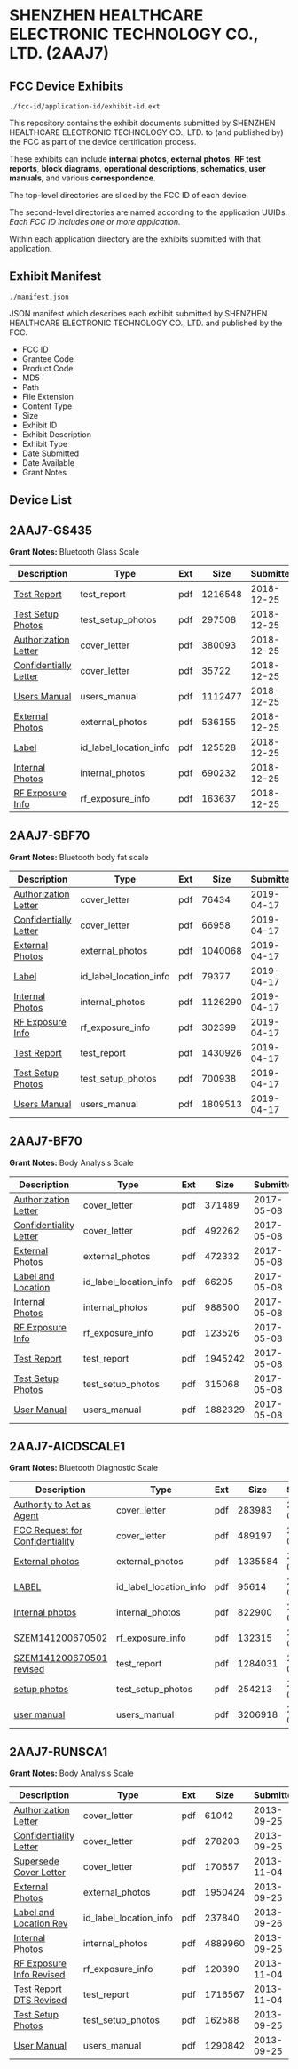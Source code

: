 # SHENZHEN HEALTHCARE ELECTRONIC TECHNOLOGY CO., LTD. (2AAJ7)
## FCC Device Exhibits

```
./fcc-id/application-id/exhibit-id.ext
```

This repository contains the exhibit documents submitted by SHENZHEN HEALTHCARE ELECTRONIC TECHNOLOGY CO., LTD. to (and published by) the FCC as part of the device certification process.

These exhibits can include **internal photos**, **external photos**, **RF test reports**, **block diagrams**, **operational descriptions**, **schematics**, **user manuals**, and various **correspondence**.

The top-level directories are sliced by the FCC ID of each device.

The second-level directories are named according to the application UUIDs. *Each FCC ID includes one or more application.*

Within each application directory are the exhibits submitted with that application. 

## Exhibit Manifest

```
./manifest.json
```

JSON manifest which describes each exhibit submitted by SHENZHEN HEALTHCARE ELECTRONIC TECHNOLOGY CO., LTD. and published by the FCC.

- FCC ID
- Grantee Code
- Product Code
- MD5
- Path
- File Extension
- Content Type
- Size
- Exhibit ID
- Exhibit Description
- Exhibit Type
- Date Submitted
- Date Available
- Grant Notes

## Device List
## 2AAJ7-GS435
**Grant Notes:** Bluetooth Glass Scale

| Description | Type | Ext | Size | Submitted | Available |
| ----------- | ---- | --- | ---- | --------- | --------- |
| [Test Report](2AAJ7-GS435/28ba0ff7c7b15502d0cbfa808c657494/4116186.pdf) | test_report | pdf | 1216548 | 2018-12-25 | 2018-12-25 |
| [Test Setup Photos](2AAJ7-GS435/28ba0ff7c7b15502d0cbfa808c657494/4116185.pdf) | test_setup_photos | pdf | 297508 | 2018-12-25 | 2018-12-25 |
| [Authorization Letter](2AAJ7-GS435/28ba0ff7c7b15502d0cbfa808c657494/4116176.pdf) | cover_letter | pdf | 380093 | 2018-12-25 | 2018-12-25 |
| [Confidentially Letter](2AAJ7-GS435/28ba0ff7c7b15502d0cbfa808c657494/4116177.pdf) | cover_letter | pdf | 35722 | 2018-12-25 | 2018-12-25 |
| [Users Manual](2AAJ7-GS435/28ba0ff7c7b15502d0cbfa808c657494/4116179.pdf) | users_manual | pdf | 1112477 | 2018-12-25 | 2018-12-25 |
| [External Photos](2AAJ7-GS435/28ba0ff7c7b15502d0cbfa808c657494/4116183.pdf) | external_photos | pdf | 536155 | 2018-12-25 | 2018-12-25 |
| [Label](2AAJ7-GS435/28ba0ff7c7b15502d0cbfa808c657494/4116178.pdf) | id_label_location_info | pdf | 125528 | 2018-12-25 | 2018-12-25 |
| [Internal Photos](2AAJ7-GS435/28ba0ff7c7b15502d0cbfa808c657494/4116184.pdf) | internal_photos | pdf | 690232 | 2018-12-25 | 2018-12-25 |
| [RF Exposure Info](2AAJ7-GS435/28ba0ff7c7b15502d0cbfa808c657494/4116187.pdf) | rf_exposure_info | pdf | 163637 | 2018-12-25 | 2018-12-25 |
## 2AAJ7-SBF70
**Grant Notes:** Bluetooth body fat scale

| Description | Type | Ext | Size | Submitted | Available |
| ----------- | ---- | --- | ---- | --------- | --------- |
| [Authorization Letter](2AAJ7-SBF70/6c6fbfbe15a8d0b44c1870e9417495da/4242607.pdf) | cover_letter | pdf | 76434 | 2019-04-17 | 2019-04-17 |
| [Confidentially Letter](2AAJ7-SBF70/6c6fbfbe15a8d0b44c1870e9417495da/4242608.pdf) | cover_letter | pdf | 66958 | 2019-04-17 | 2019-04-17 |
| [External Photos](2AAJ7-SBF70/6c6fbfbe15a8d0b44c1870e9417495da/4242614.pdf) | external_photos | pdf | 1040068 | 2019-04-17 | 2019-04-17 |
| [Label](2AAJ7-SBF70/6c6fbfbe15a8d0b44c1870e9417495da/4242609.pdf) | id_label_location_info | pdf | 79377 | 2019-04-17 | 2019-04-17 |
| [Internal Photos](2AAJ7-SBF70/6c6fbfbe15a8d0b44c1870e9417495da/4242615.pdf) | internal_photos | pdf | 1126290 | 2019-04-17 | 2019-04-17 |
| [RF Exposure Info](2AAJ7-SBF70/6c6fbfbe15a8d0b44c1870e9417495da/4242618.pdf) | rf_exposure_info | pdf | 302399 | 2019-04-17 | 2019-04-17 |
| [Test Report](2AAJ7-SBF70/6c6fbfbe15a8d0b44c1870e9417495da/4242617.pdf) | test_report | pdf | 1430926 | 2019-04-17 | 2019-04-17 |
| [Test Setup Photos](2AAJ7-SBF70/6c6fbfbe15a8d0b44c1870e9417495da/4242616.pdf) | test_setup_photos | pdf | 700938 | 2019-04-17 | 2019-04-17 |
| [Users Manual](2AAJ7-SBF70/6c6fbfbe15a8d0b44c1870e9417495da/4242610.pdf) | users_manual | pdf | 1809513 | 2019-04-17 | 2019-04-17 |
## 2AAJ7-BF70
**Grant Notes:** Body Analysis Scale

| Description | Type | Ext | Size | Submitted | Available |
| ----------- | ---- | --- | ---- | --------- | --------- |
| [Authorization Letter](2AAJ7-BF70/48526a885f90e9aa1e7e5add0da1cdb1/3381947.pdf) | cover_letter | pdf | 371489 | 2017-05-08 | 2017-05-08 |
| [Confidentiality Letter](2AAJ7-BF70/48526a885f90e9aa1e7e5add0da1cdb1/3381950.pdf) | cover_letter | pdf | 492262 | 2017-05-08 | 2017-05-08 |
| [External Photos](2AAJ7-BF70/48526a885f90e9aa1e7e5add0da1cdb1/3381951.pdf) | external_photos | pdf | 472332 | 2017-05-08 | 2017-05-08 |
| [Label and Location](2AAJ7-BF70/48526a885f90e9aa1e7e5add0da1cdb1/3381953.pdf) | id_label_location_info | pdf | 66205 | 2017-05-08 | 2017-05-08 |
| [Internal Photos](2AAJ7-BF70/48526a885f90e9aa1e7e5add0da1cdb1/3381952.pdf) | internal_photos | pdf | 988500 | 2017-05-08 | 2017-05-08 |
| [RF Exposure Info](2AAJ7-BF70/48526a885f90e9aa1e7e5add0da1cdb1/3381958.pdf) | rf_exposure_info | pdf | 123526 | 2017-05-08 | 2017-05-08 |
| [Test Report](2AAJ7-BF70/48526a885f90e9aa1e7e5add0da1cdb1/3381957.pdf) | test_report | pdf | 1945242 | 2017-05-08 | 2017-05-08 |
| [Test Setup Photos](2AAJ7-BF70/48526a885f90e9aa1e7e5add0da1cdb1/3381956.pdf) | test_setup_photos | pdf | 315068 | 2017-05-08 | 2017-05-08 |
| [User Manual](2AAJ7-BF70/48526a885f90e9aa1e7e5add0da1cdb1/3381959.pdf) | users_manual | pdf | 1882329 | 2017-05-08 | 2017-05-08 |
## 2AAJ7-AICDSCALE1
**Grant Notes:** Bluetooth Diagnostic Scale

| Description | Type | Ext | Size | Submitted | Available |
| ----------- | ---- | --- | ---- | --------- | --------- |
| [Authority to Act as Agent](2AAJ7-AICDSCALE1/6aec3830f024fb0ef40f733839baf333/2508254.pdf) | cover_letter | pdf | 283983 | 2015-01-20 | 2015-01-21 |
| [FCC Request  for Confidentiality](2AAJ7-AICDSCALE1/6aec3830f024fb0ef40f733839baf333/2508255.pdf) | cover_letter | pdf | 489197 | 2015-01-20 | 2015-01-21 |
| [External photos](2AAJ7-AICDSCALE1/6aec3830f024fb0ef40f733839baf333/2508256.pdf) | external_photos | pdf | 1335584 | 2015-01-20 | 2015-01-21 |
| [LABEL](2AAJ7-AICDSCALE1/6aec3830f024fb0ef40f733839baf333/2508258.pdf) | id_label_location_info | pdf | 95614 | 2015-01-20 | 2015-01-21 |
| [Internal photos](2AAJ7-AICDSCALE1/6aec3830f024fb0ef40f733839baf333/2508257.pdf) | internal_photos | pdf | 822900 | 2015-01-20 | 2015-01-21 |
| [SZEM141200670502](2AAJ7-AICDSCALE1/6aec3830f024fb0ef40f733839baf333/2508262.pdf) | rf_exposure_info | pdf | 132315 | 2015-01-20 | 2015-01-21 |
| [SZEM141200670501 revised](2AAJ7-AICDSCALE1/6aec3830f024fb0ef40f733839baf333/2508263.pdf) | test_report | pdf | 1284031 | 2015-01-20 | 2015-01-21 |
| [setup photos](2AAJ7-AICDSCALE1/6aec3830f024fb0ef40f733839baf333/2508275.pdf) | test_setup_photos | pdf | 254213 | 2015-01-20 | 2015-01-21 |
| [user manual](2AAJ7-AICDSCALE1/6aec3830f024fb0ef40f733839baf333/2508276.pdf) | users_manual | pdf | 3206918 | 2015-01-20 | 2015-01-21 |
## 2AAJ7-RUNSCA1
**Grant Notes:** Body Analysis Scale

| Description | Type | Ext | Size | Submitted | Available |
| ----------- | ---- | --- | ---- | --------- | --------- |
| [Authorization Letter](2AAJ7-RUNSCA1/ce218de2fde9d7b9c3e2dc18dc926ca6/2081787.pdf) | cover_letter | pdf | 61042 | 2013-09-25 | 2013-09-26 |
| [Confidentiality Letter](2AAJ7-RUNSCA1/ce218de2fde9d7b9c3e2dc18dc926ca6/2081788.pdf) | cover_letter | pdf | 278203 | 2013-09-25 | 2013-09-26 |
| [Supersede Cover Letter](2AAJ7-RUNSCA1/ce218de2fde9d7b9c3e2dc18dc926ca6/2110476.pdf) | cover_letter | pdf | 170657 | 2013-11-04 | 2013-09-26 |
| [External Photos](2AAJ7-RUNSCA1/ce218de2fde9d7b9c3e2dc18dc926ca6/2081790.pdf) | external_photos | pdf | 1950424 | 2013-09-25 | 2013-09-26 |
| [Label and Location Rev](2AAJ7-RUNSCA1/ce218de2fde9d7b9c3e2dc18dc926ca6/2083149.pdf) | id_label_location_info | pdf | 237840 | 2013-09-26 | 2013-09-26 |
| [Internal Photos](2AAJ7-RUNSCA1/ce218de2fde9d7b9c3e2dc18dc926ca6/2081791.pdf) | internal_photos | pdf | 4889960 | 2013-09-25 | 2013-09-26 |
| [RF Exposure Info Revised](2AAJ7-RUNSCA1/ce218de2fde9d7b9c3e2dc18dc926ca6/2110474.pdf) | rf_exposure_info | pdf | 120390 | 2013-11-04 | 2013-09-26 |
| [Test Report DTS Revised](2AAJ7-RUNSCA1/ce218de2fde9d7b9c3e2dc18dc926ca6/2110475.pdf) | test_report | pdf | 1716567 | 2013-11-04 | 2013-09-26 |
| [Test Setup Photos](2AAJ7-RUNSCA1/ce218de2fde9d7b9c3e2dc18dc926ca6/2081797.pdf) | test_setup_photos | pdf | 162588 | 2013-09-25 | 2013-09-26 |
| [User Manual](2AAJ7-RUNSCA1/ce218de2fde9d7b9c3e2dc18dc926ca6/2081798.pdf) | users_manual | pdf | 1290842 | 2013-09-25 | 2013-09-26 |
